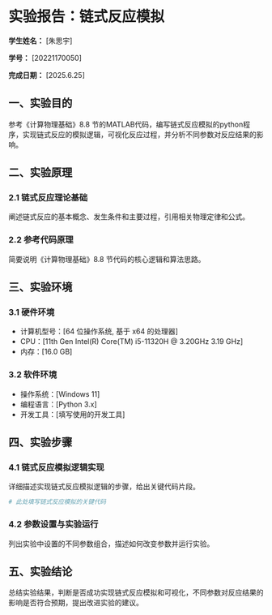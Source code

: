          
# 实验报告：链式反应模拟

**学生姓名：** [朱思宇]

**学号：** [20221170050]

**完成日期：** [2025.6.25]

## 一、实验目的
参考《计算物理基础》8.8 节的MATLAB代码，编写链式反应模拟的python程序，实现链式反应的模拟逻辑，可视化反应过程，并分析不同参数对反应结果的影响。

## 二、实验原理
### 2.1 链式反应理论基础
阐述链式反应的基本概念、发生条件和主要过程，引用相关物理定律和公式。
### 2.2 参考代码原理
简要说明《计算物理基础》8.8 节代码的核心逻辑和算法思路。

## 三、实验环境
### 3.1 硬件环境
- 计算机型号：[64 位操作系统, 基于 x64 的处理器]
- CPU：[11th Gen Intel(R) Core(TM) i5-11320H @ 3.20GHz   3.19 GHz]
- 内存：[16.0 GB]

### 3.2 软件环境
- 操作系统：[Windows 11]
- 编程语言：[Python 3.x]
- 开发工具：[填写使用的开发工具]


## 四、实验步骤
### 4.1 链式反应模拟逻辑实现
详细描述实现链式反应模拟逻辑的步骤，给出关键代码片段。
```python
# 此处填写链式反应模拟的关键代码
```
### 4.2 参数设置与实验运行
列出实验中设置的不同参数组合，描述如何改变参数并运行实验。

## 五、实验结论
总结实验结果，判断是否成功实现链式反应模拟和可视化，不同参数对反应结果的影响是否符合预期，提出改进实验的建议。


        

